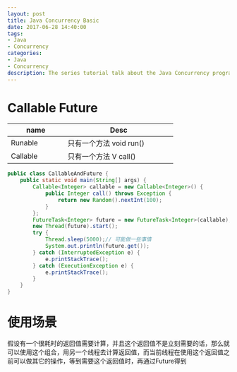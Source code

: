 ```yaml
---
layout: post
title: Java Concurrency Basic
date: 2017-06-28 14:40:00
tags:
- Java
- Concurrency
categories:
- Java
- Concurrency
description: The series tutorial talk about the Java Concurrency programing model
---
```


# Callable Future

|          name       | Desc                                    |
| ------------------- | --------------------------------------- |
| Runable             | 只有一个方法 void run()                   |
| Callable<T>         | 只有一个方法 V call()                     | 



```java
public class CallableAndFuture {
    public static void main(String[] args) {
        Callable<Integer> callable = new Callable<Integer>() {
            public Integer call() throws Exception {
                return new Random().nextInt(100);
            }
        };
        FutureTask<Integer> future = new FutureTask<Integer>(callable);
        new Thread(future).start();
        try {
            Thread.sleep(5000);// 可能做一些事情
            System.out.println(future.get());
        } catch (InterruptedException e) {
            e.printStackTrace();
        } catch (ExecutionException e) {
            e.printStackTrace();
        }
    }
}
```

# 使用场景
假设有一个很耗时的返回值需要计算，并且这个返回值不是立刻需要的话，那么就可以使用这个组合，用另一个线程去计算返回值，而当前线程在使用这个返回值之前可以做其它的操作，等到需要这个返回值时，再通过Future得到





